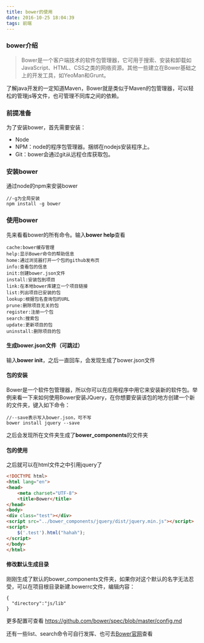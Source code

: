 ```yaml
---
title: bower的使用
date: 2016-10-25 18:04:39
tags: 前端
---
```

### bower介绍
> Bower是一个客户端技术的软件包管理器，它可用于搜索、安装和卸载如JavaScript、HTML、CSS之类的网络资源。其他一些建立在Bower基础之上的开发工具，如YeoMan和Grunt。

了解java开发的一定知道Maven，Bower就是类似于Maven的包管理器，可以轻松的管理js等文件，也可管理不同库之间的依赖。
 <!--more-->
### 前提准备
为了安装bower，首先需要安装：
* Node
* NPM：node的程序包管理器。捆绑在nodejs安装程序上。
* Git：bower会通过git从远程仓库获取包。

### 安装bower
通过node的npm来安装bower
```
//-g为全局安装
npm install -g bower
```

### 使用bower
先来看看bower的所有命令。输入**bower help**查看
```
cache:bower缓存管理
help:显示Bower命令的帮助信息
home:通过浏览器打开一个包的github发布页
info:查看包的信息
init:创建bower.json文件
install:安装包到项目
link:在本地bower库建立一个项目链接
list:列出项目已安装的包
lookup:根据包名查询包的URL
prune:删除项目无关的包
register:注册一个包
search:搜索包
update:更新项目的包
uninstall:删除项目的包
```
#### 生成bower.json文件（可跳过）
输入**bower init**，之后一直回车，会发现生成了bower.json文件

#### 包的安装
Bower是一个软件包管理器，所以你可以在应用程序中用它来安装新的软件包。举例来看一下来如何使用Bower安装JQuery，在你想要安装该包的地方创建一个新的文件夹，键入如下命令：
```
//--save表示写入bower.json，可不写
bower install jquery --save
```
之后会发现所在文件夹生成了**bower_components**的文件夹

#### 包的使用
之后就可以在html文件之中引用jquery了
```html
<!DOCTYPE html>
<html lang="en">
<head>
    <meta charset="UTF-8">
    <title>Bower</title>
</head>
<body>
<div class="test"></div>
<script src="../bower_components/jquery/dist/jquery.min.js"></script>
<script>
    $('.test').html("hahah");
</script>
</body>
</html>

```


#### 修改默认生成目录
刚刚生成了默认的bower_components文件夹，如果你对这个默认的名字无法忍受，可以在项目根目录新建.bowerrc文件，编辑内容：
```
{
  "directory":"js/lib"
}
```
更多配置可查看 https://github.com/bower/spec/blob/master/config.md


还有一些list、search命令可自行发挥、也可去[Bower官网](https://bower.io/)查看